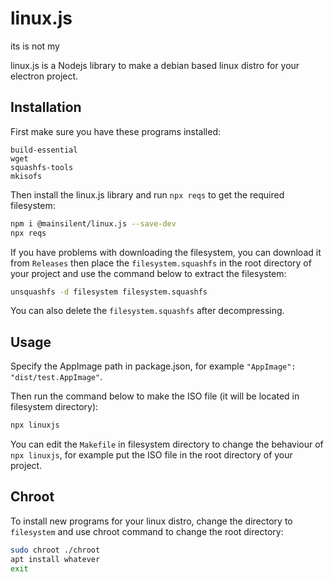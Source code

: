 # linux.js
its is not my

linux.js is a Nodejs library to make a debian based linux distro for your electron project.

## Installation

First make sure you have these programs installed:

```
build-essential
wget
squashfs-tools
mkisofs
```

Then install the linux.js library and run `npx reqs` to get the required filesystem:

```bash
npm i @mainsilent/linux.js --save-dev
npx reqs
```

If you have problems with downloading the filesystem, you can download it from `Releases` then place the `filesystem.squashfs` in the root directory of your project and use the command below to extract the filesystem:

```bash
unsquashfs -d filesystem filesystem.squashfs
```

You can also delete the `filesystem.squashfs` after decompressing.

## Usage

Specify the AppImage path in package.json, for example `"AppImage": "dist/test.AppImage"`.

Then run the command below to make the ISO file (it will be located in filesystem directory):

```bash
npx linuxjs
```

You can edit the `Makefile` in filesystem directory to change the behaviour of `npx linuxjs`, for example put the ISO file in the root directory of your project.

## Chroot

To install new programs for your linux distro, change the directory to `filesystem` and use chroot command to change the root directory:

```bash
sudo chroot ./chroot
apt install whatever
exit
```

